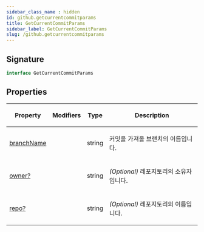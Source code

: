 ```yaml
---
sidebar_class_name : hidden
id: github.getcurrentcommitparams
title: GetCurrentCommitParams
sidebar_label: GetCurrentCommitParams
slug: /github.getcurrentcommitparams
---
```






## Signature

```typescript
interface GetCurrentCommitParams 
```

## Properties

<table><thead><tr><th>

Property


</th><th>

Modifiers


</th><th>

Type


</th><th>

Description


</th></tr></thead>
<tbody><tr><td>

[branchName](./github.getcurrentcommitparams.branchname)


</td><td>


</td><td>

string


</td><td>

커밋을 가져올 브랜치의 이름입니다.


</td></tr>
<tr><td>

[owner?](./github.getcurrentcommitparams.owner)


</td><td>


</td><td>

string


</td><td>

_(Optional)_ 레포지토리의 소유자입니다.


</td></tr>
<tr><td>

[repo?](./github.getcurrentcommitparams.repo)


</td><td>


</td><td>

string


</td><td>

_(Optional)_ 레포지토리의 이름입니다.


</td></tr>
</tbody></table>

